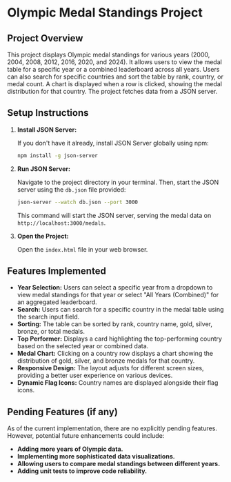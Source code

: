 # Olympic Medal Standings Project

## Project Overview

This project displays Olympic medal standings for various years (2000, 2004, 2008, 2012, 2016, 2020, and 2024). It allows users to view the medal table for a specific year or a combined leaderboard across all years. Users can also search for specific countries and sort the table by rank, country, or medal count.  A chart is displayed when a row is clicked, showing the medal distribution for that country. The project fetches data from a JSON server.

## Setup Instructions

1.  **Install JSON Server:**

    If you don't have it already, install JSON Server globally using npm:

    ```bash
    npm install -g json-server
    ```

2.  **Run JSON Server:**

    Navigate to the project directory in your terminal. Then, start the JSON server using the `db.json` file provided:

    ```bash
    json-server --watch db.json --port 3000
    ```

    This command will start the JSON server, serving the medal data on `http://localhost:3000/medals`.

3.  **Open the Project:**

    Open the `index.html` file in your web browser.

## Features Implemented

*   **Year Selection:** Users can select a specific year from a dropdown to view medal standings for that year or select "All Years (Combined)" for an aggregated leaderboard.
*   **Search:** Users can search for a specific country in the medal table using the search input field.
*   **Sorting:** The table can be sorted by rank, country name, gold, silver, bronze, or total medals.
*   **Top Performer:** Displays a card highlighting the top-performing country based on the selected year or combined data.
*   **Medal Chart:** Clicking on a country row displays a chart showing the distribution of gold, silver, and bronze medals for that country.
*   **Responsive Design:** The layout adjusts for different screen sizes, providing a better user experience on various devices.
*   **Dynamic Flag Icons:** Country names are displayed alongside their flag icons.

## Pending Features (if any)

As of the current implementation, there are no explicitly pending features. However, potential future enhancements could include:

*   **Adding more years of Olympic data.**
*   **Implementing more sophisticated data visualizations.**
*   **Allowing users to compare medal standings between different years.**
*   **Adding unit tests to improve code reliability.**
